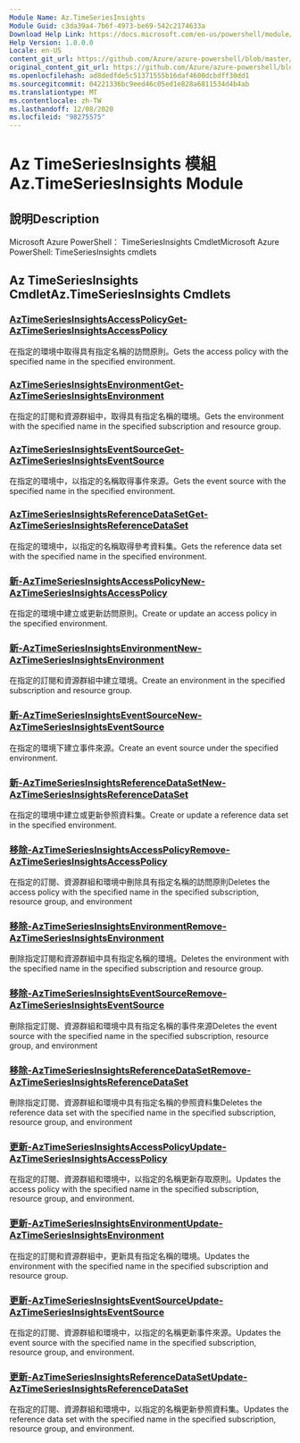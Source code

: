 ```yaml
---
Module Name: Az.TimeSeriesInsights
Module Guid: c3da39a4-7b6f-4973-be69-542c2174633a
Download Help Link: https://docs.microsoft.com/en-us/powershell/module/az.timeseriesinsights
Help Version: 1.0.0.0
Locale: en-US
content_git_url: https://github.com/Azure/azure-powershell/blob/master/src/TimeSeriesInsights/help/Az.TimeSeriesInsights.md
original_content_git_url: https://github.com/Azure/azure-powershell/blob/master/src/TimeSeriesInsights/help/Az.TimeSeriesInsights.md
ms.openlocfilehash: ad8dedfde5c51371555b16daf4600dcbdff30dd1
ms.sourcegitcommit: 04221336bc9eed46c05ed1e828a6811534d4b4ab
ms.translationtype: MT
ms.contentlocale: zh-TW
ms.lasthandoff: 12/08/2020
ms.locfileid: "98275575"
---
```

# <span data-ttu-id="d0394-101">Az TimeSeriesInsights 模組</span><span class="sxs-lookup"><span data-stu-id="d0394-101">Az.TimeSeriesInsights Module</span></span>
## <span data-ttu-id="d0394-102">說明</span><span class="sxs-lookup"><span data-stu-id="d0394-102">Description</span></span>
<span data-ttu-id="d0394-103">Microsoft Azure PowerShell： TimeSeriesInsights Cmdlet</span><span class="sxs-lookup"><span data-stu-id="d0394-103">Microsoft Azure PowerShell: TimeSeriesInsights cmdlets</span></span>

## <span data-ttu-id="d0394-104">Az TimeSeriesInsights Cmdlet</span><span class="sxs-lookup"><span data-stu-id="d0394-104">Az.TimeSeriesInsights Cmdlets</span></span>
### [<span data-ttu-id="d0394-105">AzTimeSeriesInsightsAccessPolicy</span><span class="sxs-lookup"><span data-stu-id="d0394-105">Get-AzTimeSeriesInsightsAccessPolicy</span></span>](Get-AzTimeSeriesInsightsAccessPolicy.md)
<span data-ttu-id="d0394-106">在指定的環境中取得具有指定名稱的訪問原則。</span><span class="sxs-lookup"><span data-stu-id="d0394-106">Gets the access policy with the specified name in the specified environment.</span></span>

### [<span data-ttu-id="d0394-107">AzTimeSeriesInsightsEnvironment</span><span class="sxs-lookup"><span data-stu-id="d0394-107">Get-AzTimeSeriesInsightsEnvironment</span></span>](Get-AzTimeSeriesInsightsEnvironment.md)
<span data-ttu-id="d0394-108">在指定的訂閱和資源群組中，取得具有指定名稱的環境。</span><span class="sxs-lookup"><span data-stu-id="d0394-108">Gets the environment with the specified name in the specified subscription and resource group.</span></span>

### [<span data-ttu-id="d0394-109">AzTimeSeriesInsightsEventSource</span><span class="sxs-lookup"><span data-stu-id="d0394-109">Get-AzTimeSeriesInsightsEventSource</span></span>](Get-AzTimeSeriesInsightsEventSource.md)
<span data-ttu-id="d0394-110">在指定的環境中，以指定的名稱取得事件來源。</span><span class="sxs-lookup"><span data-stu-id="d0394-110">Gets the event source with the specified name in the specified environment.</span></span>

### [<span data-ttu-id="d0394-111">AzTimeSeriesInsightsReferenceDataSet</span><span class="sxs-lookup"><span data-stu-id="d0394-111">Get-AzTimeSeriesInsightsReferenceDataSet</span></span>](Get-AzTimeSeriesInsightsReferenceDataSet.md)
<span data-ttu-id="d0394-112">在指定的環境中，以指定的名稱取得參考資料集。</span><span class="sxs-lookup"><span data-stu-id="d0394-112">Gets the reference data set with the specified name in the specified environment.</span></span>

### [<span data-ttu-id="d0394-113">新-AzTimeSeriesInsightsAccessPolicy</span><span class="sxs-lookup"><span data-stu-id="d0394-113">New-AzTimeSeriesInsightsAccessPolicy</span></span>](New-AzTimeSeriesInsightsAccessPolicy.md)
<span data-ttu-id="d0394-114">在指定的環境中建立或更新訪問原則。</span><span class="sxs-lookup"><span data-stu-id="d0394-114">Create or update an access policy in the specified environment.</span></span>

### [<span data-ttu-id="d0394-115">新-AzTimeSeriesInsightsEnvironment</span><span class="sxs-lookup"><span data-stu-id="d0394-115">New-AzTimeSeriesInsightsEnvironment</span></span>](New-AzTimeSeriesInsightsEnvironment.md)
<span data-ttu-id="d0394-116">在指定的訂閱和資源群組中建立環境。</span><span class="sxs-lookup"><span data-stu-id="d0394-116">Create an environment in the specified subscription and resource group.</span></span>

### [<span data-ttu-id="d0394-117">新-AzTimeSeriesInsightsEventSource</span><span class="sxs-lookup"><span data-stu-id="d0394-117">New-AzTimeSeriesInsightsEventSource</span></span>](New-AzTimeSeriesInsightsEventSource.md)
<span data-ttu-id="d0394-118">在指定的環境下建立事件來源。</span><span class="sxs-lookup"><span data-stu-id="d0394-118">Create an event source under the specified environment.</span></span>

### [<span data-ttu-id="d0394-119">新-AzTimeSeriesInsightsReferenceDataSet</span><span class="sxs-lookup"><span data-stu-id="d0394-119">New-AzTimeSeriesInsightsReferenceDataSet</span></span>](New-AzTimeSeriesInsightsReferenceDataSet.md)
<span data-ttu-id="d0394-120">在指定的環境中建立或更新參照資料集。</span><span class="sxs-lookup"><span data-stu-id="d0394-120">Create or update a reference data set in the specified environment.</span></span>

### [<span data-ttu-id="d0394-121">移除-AzTimeSeriesInsightsAccessPolicy</span><span class="sxs-lookup"><span data-stu-id="d0394-121">Remove-AzTimeSeriesInsightsAccessPolicy</span></span>](Remove-AzTimeSeriesInsightsAccessPolicy.md)
<span data-ttu-id="d0394-122">在指定的訂閱、資源群組和環境中刪除具有指定名稱的訪問原則</span><span class="sxs-lookup"><span data-stu-id="d0394-122">Deletes the access policy with the specified name in the specified subscription, resource group, and environment</span></span>

### [<span data-ttu-id="d0394-123">移除-AzTimeSeriesInsightsEnvironment</span><span class="sxs-lookup"><span data-stu-id="d0394-123">Remove-AzTimeSeriesInsightsEnvironment</span></span>](Remove-AzTimeSeriesInsightsEnvironment.md)
<span data-ttu-id="d0394-124">刪除指定訂閱和資源群組中具有指定名稱的環境。</span><span class="sxs-lookup"><span data-stu-id="d0394-124">Deletes the environment with the specified name in the specified subscription and resource group.</span></span>

### [<span data-ttu-id="d0394-125">移除-AzTimeSeriesInsightsEventSource</span><span class="sxs-lookup"><span data-stu-id="d0394-125">Remove-AzTimeSeriesInsightsEventSource</span></span>](Remove-AzTimeSeriesInsightsEventSource.md)
<span data-ttu-id="d0394-126">刪除指定訂閱、資源群組和環境中具有指定名稱的事件來源</span><span class="sxs-lookup"><span data-stu-id="d0394-126">Deletes the event source with the specified name in the specified subscription, resource group, and environment</span></span>

### [<span data-ttu-id="d0394-127">移除-AzTimeSeriesInsightsReferenceDataSet</span><span class="sxs-lookup"><span data-stu-id="d0394-127">Remove-AzTimeSeriesInsightsReferenceDataSet</span></span>](Remove-AzTimeSeriesInsightsReferenceDataSet.md)
<span data-ttu-id="d0394-128">刪除指定訂閱、資源群組和環境中具有指定名稱的參照資料集</span><span class="sxs-lookup"><span data-stu-id="d0394-128">Deletes the reference data set with the specified name in the specified subscription, resource group, and environment</span></span>

### [<span data-ttu-id="d0394-129">更新-AzTimeSeriesInsightsAccessPolicy</span><span class="sxs-lookup"><span data-stu-id="d0394-129">Update-AzTimeSeriesInsightsAccessPolicy</span></span>](Update-AzTimeSeriesInsightsAccessPolicy.md)
<span data-ttu-id="d0394-130">在指定的訂閱、資源群組和環境中，以指定的名稱更新存取原則。</span><span class="sxs-lookup"><span data-stu-id="d0394-130">Updates the access policy with the specified name in the specified subscription, resource group, and environment.</span></span>

### [<span data-ttu-id="d0394-131">更新-AzTimeSeriesInsightsEnvironment</span><span class="sxs-lookup"><span data-stu-id="d0394-131">Update-AzTimeSeriesInsightsEnvironment</span></span>](Update-AzTimeSeriesInsightsEnvironment.md)
<span data-ttu-id="d0394-132">在指定的訂閱和資源群組中，更新具有指定名稱的環境。</span><span class="sxs-lookup"><span data-stu-id="d0394-132">Updates the environment with the specified name in the specified subscription and resource group.</span></span>

### [<span data-ttu-id="d0394-133">更新-AzTimeSeriesInsightsEventSource</span><span class="sxs-lookup"><span data-stu-id="d0394-133">Update-AzTimeSeriesInsightsEventSource</span></span>](Update-AzTimeSeriesInsightsEventSource.md)
<span data-ttu-id="d0394-134">在指定的訂閱、資源群組和環境中，以指定的名稱更新事件來源。</span><span class="sxs-lookup"><span data-stu-id="d0394-134">Updates the event source with the specified name in the specified subscription, resource group, and environment.</span></span>

### [<span data-ttu-id="d0394-135">更新-AzTimeSeriesInsightsReferenceDataSet</span><span class="sxs-lookup"><span data-stu-id="d0394-135">Update-AzTimeSeriesInsightsReferenceDataSet</span></span>](Update-AzTimeSeriesInsightsReferenceDataSet.md)
<span data-ttu-id="d0394-136">在指定的訂閱、資源群組和環境中，以指定的名稱更新參照資料集。</span><span class="sxs-lookup"><span data-stu-id="d0394-136">Updates the reference data set with the specified name in the specified subscription, resource group, and environment.</span></span>

